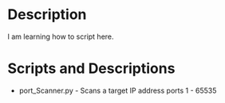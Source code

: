 # Description 
I am learning how to script here.
# Scripts and Descriptions 
+ port_Scanner.py - Scans a target IP address ports 1 - 65535
